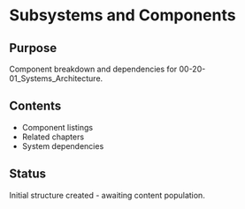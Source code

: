 # Subsystems and Components

## Purpose
Component breakdown and dependencies for 00-20-01_Systems_Architecture.

## Contents
- Component listings
- Related chapters
- System dependencies

## Status
Initial structure created - awaiting content population.
